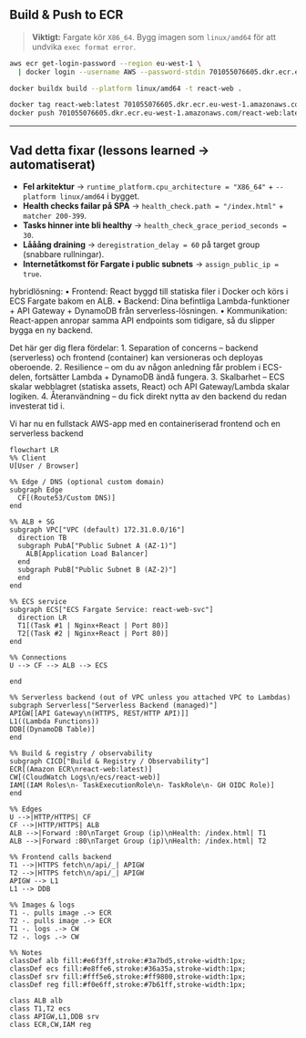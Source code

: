 ## Build & Push to ECR

> **Viktigt:** Fargate kör `X86_64`. Bygg imagen som `linux/amd64` för att undvika
> `exec format error`.

```bash
aws ecr get-login-password --region eu-west-1 \
  | docker login --username AWS --password-stdin 701055076605.dkr.ecr.eu-west-1.amazonaws.com

docker buildx build --platform linux/amd64 -t react-web .

docker tag react-web:latest 701055076605.dkr.ecr.eu-west-1.amazonaws.com/react-web:latest
docker push 701055076605.dkr.ecr.eu-west-1.amazonaws.com/react-web:latest
```

---

## Vad detta fixar (lessons learned → automatiserat)

- **Fel arkitektur** → `runtime_platform.cpu_architecture = "X86_64"` + `--platform linux/amd64` i bygget.
- **Health checks failar på SPA** → `health_check.path = "/index.html"` + `matcher 200-399`.
- **Tasks hinner inte bli healthy** → `health_check_grace_period_seconds = 30`.
- **Lååång draining** → `deregistration_delay = 60` på target group (snabbare rullningar).
- **Internetåtkomst för Fargate i public subnets** → `assign_public_ip = true`.

hybridlösning:
• Frontend: React byggd till statiska filer i Docker och körs i ECS Fargate bakom en ALB.
• Backend: Dina befintliga Lambda-funktioner + API Gateway + DynamoDB från serverless-lösningen.
• Kommunikation: React-appen anropar samma API endpoints som tidigare, så du slipper bygga en ny backend.

Det här ger dig flera fördelar: 1. Separation of concerns – backend (serverless) och frontend (container) kan versioneras och deployas oberoende. 2. Resilience – om du av någon anledning får problem i ECS-delen, fortsätter Lambda + DynamoDB ändå fungera. 3. Skalbarhet – ECS skalar webblagret (statiska assets, React) och API Gateway/Lambda skalar logiken. 4. Återanvändning – du fick direkt nytta av den backend du redan investerat tid i.

Vi har nu en fullstack AWS-app med en containeriserad frontend och en serverless backend

```mermaid
flowchart LR
%% Client
U[User / Browser]

%% Edge / DNS (optional custom domain)
subgraph Edge
  CF[(Route53/Custom DNS)]
end

%% ALB + SG
subgraph VPC["VPC (default) 172.31.0.0/16"]
  direction TB
  subgraph PubA["Public Subnet A (AZ-1)"]
    ALB[Application Load Balancer]
  end
  subgraph PubB["Public Subnet B (AZ-2)"]
  end
end

%% ECS service
subgraph ECS["ECS Fargate Service: react-web-svc"]
  direction LR
  T1[(Task #1 | Nginx+React | Port 80)]
  T2[(Task #2 | Nginx+React | Port 80)]
end

%% Connections
U --> CF --> ALB --> ECS

end

%% Serverless backend (out of VPC unless you attached VPC to Lambdas)
subgraph Serverless["Serverless Backend (managed)"]
APIGW[[API Gateway\n(HTTPS, REST/HTTP API)]]
L1((Lambda Functions))
DDB[(DynamoDB Table)]
end

%% Build & registry / observability
subgraph CICD["Build & Registry / Observability"]
ECR[(Amazon ECR\nreact-web:latest)]
CW[(CloudWatch Logs\n/ecs/react-web)]
IAM[(IAM Roles\n- TaskExecutionRole\n- TaskRole\n- GH OIDC Role)]
end

%% Edges
U -->|HTTP/HTTPS| CF
CF -->|HTTP/HTTPS| ALB
ALB -->|Forward :80\nTarget Group (ip)\nHealth: /index.html| T1
ALB -->|Forward :80\nTarget Group (ip)\nHealth: /index.html| T2

%% Frontend calls backend
T1 -->|HTTPS fetch\n/api/_| APIGW
T2 -->|HTTPS fetch\n/api/_| APIGW
APIGW --> L1
L1 --> DDB

%% Images & logs
T1 -. pulls image .-> ECR
T2 -. pulls image .-> ECR
T1 -. logs .-> CW
T2 -. logs .-> CW

%% Notes
classDef alb fill:#e6f3ff,stroke:#3a7bd5,stroke-width:1px;
classDef ecs fill:#e8ffe6,stroke:#36a35a,stroke-width:1px;
classDef srv fill:#fff5e6,stroke:#ff9800,stroke-width:1px;
classDef reg fill:#f0e6ff,stroke:#7b61ff,stroke-width:1px;

class ALB alb
class T1,T2 ecs
class APIGW,L1,DDB srv
class ECR,CW,IAM reg
```
